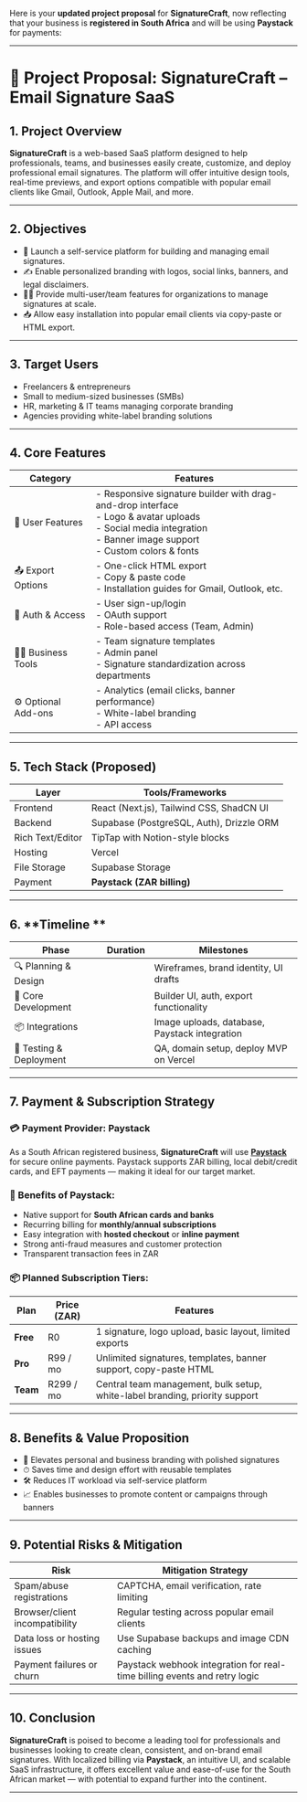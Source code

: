 Here is your **updated project proposal** for **SignatureCraft**, now reflecting that your business is **registered in South Africa** and will be using **Paystack** for payments:

---

# 📄 **Project Proposal: SignatureCraft – Email Signature SaaS**

## 1. **Project Overview**

**SignatureCraft** is a web-based SaaS platform designed to help professionals, teams, and businesses easily create, customize, and deploy professional email signatures. The platform will offer intuitive design tools, real-time previews, and export options compatible with popular email clients like Gmail, Outlook, Apple Mail, and more.

---

## 2. **Objectives**

* 🚀 Launch a self-service platform for building and managing email signatures.
* ✍️ Enable personalized branding with logos, social links, banners, and legal disclaimers.
* 🧑‍💼 Provide multi-user/team features for organizations to manage signatures at scale.
* 📥 Allow easy installation into popular email clients via copy-paste or HTML export.

---

## 3. **Target Users**

* Freelancers & entrepreneurs
* Small to medium-sized businesses (SMBs)
* HR, marketing & IT teams managing corporate branding
* Agencies providing white-label branding solutions

---

## 4. **Core Features**

| Category             | Features                                                                                                                                 |
| -------------------- | ---------------------------------------------------------------------------------------------------------------------------------------- |
| 👤 User Features     | - Responsive signature builder with drag-and-drop interface<br>- Logo & avatar uploads<br>- Social media integration<br>- Banner image support<br>- Custom colors & fonts |
| 📤 Export Options    | - One-click HTML export<br>- Copy & paste code<br>- Installation guides for Gmail, Outlook, etc.                                         |
| 🔐 Auth & Access     | - User sign-up/login<br>- OAuth support<br>- Role-based access (Team, Admin)                                                             |
| 🧑‍💼 Business Tools | - Team signature templates<br>- Admin panel<br>- Signature standardization across departments                                            |
| ⚙️ Optional Add-ons  | - Analytics (email clicks, banner performance)<br>- White-label branding<br>- API access                                                 |

---

## 5. **Tech Stack (Proposed)**

| Layer            | Tools/Frameworks                         |
| ---------------- | ---------------------------------------- |
| Frontend         | React (Next.js), Tailwind CSS, ShadCN UI |
| Backend          | Supabase (PostgreSQL, Auth), Drizzle ORM |
| Rich Text/Editor | TipTap with Notion-style blocks          |
| Hosting          | Vercel                                   |
| File Storage     | Supabase Storage                         |
| Payment          | **Paystack (ZAR billing)**               |

---

## 6. **Timeline **

| Phase                   | Duration  | Milestones                                    |
| ----------------------- | --------- | --------------------------------------------- |
| 🔍 Planning & Design    |           | Wireframes, brand identity, UI drafts         |
| 🧱 Core Development     |           | Builder UI, auth, export functionality        |
| 📦 Integrations         |           | Image uploads, database, Paystack integration |
| 🧪 Testing & Deployment |           | QA, domain setup, deploy MVP on Vercel        |

---

## 7. **Payment & Subscription Strategy**

### 💳 Payment Provider: **Paystack**

As a South African registered business, **SignatureCraft** will use [**Paystack**](https://paystack.com/za) for secure online payments. Paystack supports ZAR billing, local debit/credit cards, and EFT payments — making it ideal for our target market.

### 🔐 Benefits of Paystack:

* Native support for **South African cards and banks**
* Recurring billing for **monthly/annual subscriptions**
* Easy integration with **hosted checkout** or **inline payment**
* Strong anti-fraud measures and customer protection
* Transparent transaction fees in ZAR

### 📦 Planned Subscription Tiers:

| Plan     | Price (ZAR) | Features                                                                    |
| -------- | ----------- | --------------------------------------------------------------------------- |
| **Free** | R0          | 1 signature, logo upload, basic layout, limited exports                     |
| **Pro**  | R99 / mo    | Unlimited signatures, templates, banner support, copy-paste HTML            |
| **Team** | R299 / mo   | Central team management, bulk setup, white-label branding, priority support |

---

## 8. **Benefits & Value Proposition**

* 💼 Elevates personal and business branding with polished signatures
* ⏱ Saves time and design effort with reusable templates
* 🛠 Reduces IT workload via self-service platform
* 📈 Enables businesses to promote content or campaigns through banners

---

## 9. **Potential Risks & Mitigation**

| Risk                           | Mitigation Strategy                                                       |
| ------------------------------ | ------------------------------------------------------------------------- |
| Spam/abuse registrations       | CAPTCHA, email verification, rate limiting                                |
| Browser/client incompatibility | Regular testing across popular email clients                              |
| Data loss or hosting issues    | Use Supabase backups and image CDN caching                                |
| Payment failures or churn      | Paystack webhook integration for real-time billing events and retry logic |

---

## 10. **Conclusion**

**SignatureCraft** is poised to become a leading tool for professionals and businesses looking to create clean, consistent, and on-brand email signatures. With localized billing via **Paystack**, an intuitive UI, and scalable SaaS infrastructure, it offers excellent value and ease-of-use for the South African market — with potential to expand further into the continent.

---

